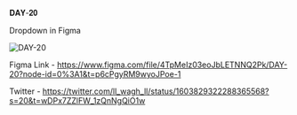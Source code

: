 𝐃𝐀𝐘-𝟐𝟎

Dropdown in Figma

![DAY-20](https://user-images.githubusercontent.com/85480387/208171246-fe71d2e3-e9e8-451d-a006-9d041dc65ee0.jpg)

Figma Link - https://www.figma.com/file/4TpMeIz03eoJbLETNNQ2Pk/DAY-20?node-id=0%3A1&t=p6cPgyRM9wyoJPoe-1

Twitter - https://twitter.com/ll_wagh_ll/status/1603829322288365568?s=20&t=wDPx7ZZlFW_1zQnNgQiO1w
